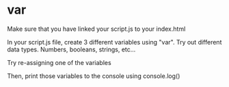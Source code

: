 # var

Make sure that you have linked your script.js to your index.html

In your script.js file, create 3 different variables using "var". Try out different data types. Numbers, booleans, strings, etc...

Try re-assigning one of the variables

Then, print those variables to the console using console.log()
